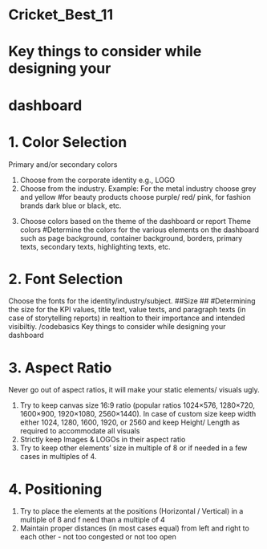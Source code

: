 # Cricket_Best_11

# Key things to consider while designing your 
# dashboard
 # 1. Color Selection
 Primary and/or secondary colors 
1. Choose from the corporate identity e.g., LOGO 
2. Choose from the industry. Example: For the metal industry choose grey and yellow 
#for beauty products choose purple/ red/ pink, for fashion brands dark blue or black, etc.
 3) Choose colors based on the theme of the dashboard or report
 Theme colors 
#Determine the colors for the various elements on the dashboard such as page 
background, container background, borders, primary texts, secondary texts, 
highlighting texts, etc. 
# 2. Font Selection
 Choose the fonts for the identity/industry/subject. 
##Size ##
#Determining the size for the KPI values, title text, value texts, and paragraph texts (in 
case of storytelling reports) in realtion to their importance and intended visibiltiy.
/codebasics
 Key things to consider while designing your 
dashboard
 # 3. Aspect Ratio
 Never go out of aspect ratios, it will make your static elements/ visuals ugly. 
1. Try to keep canvas size 16:9 ratio (popular ratios 1024×576, 1280×720, 1600×900, 
1920×1080, 2560×1440). In case of custom size keep width either 1024, 1280, 1600, 
1920, or 2560 and keep Height/ Length as required to accommodate all visuals
 2. Strictly keep Images & LOGOs in their aspect ratio
 3. Try to keep other elements’ size in multiple of 8 or if needed in a few cases in 
multiples of 4.
 # 4.  Positioning
 1. Try to place the elements at the positions (Horizontal / Vertical) in a multiple 
of 8 and f need than a multiple of 4
 2. Maintain proper distances (in most cases equal) from left and right to each 
other - not too congested or not too open
